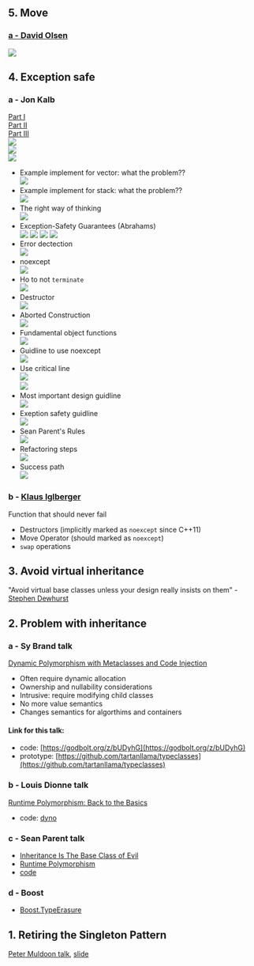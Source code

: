 ## 5. Move
### [a - David Olsen](https://youtu.be/ZG59Bqo7qX4)  
![](doc/24-move.png)  
## 4. Exception safe
### a - Jon Kalb
[Part I](https://youtu.be/W7fIy_54y-w)  
[Part II](https://youtu.be/b9xMIKb1jMk)  
[Part III](https://youtu.be/MiKxfdkMJW8)  
![](doc/12-joel.png)  
![](doc/12-jon.png)  
![](doc/23-promise.png)  
* Example implement for vector: what the problem??    
![](doc/1-vector_impl_alex.png)  
* Example implement for stack: what the problem??    
![](doc/2-stack_pop.png)
* The right way of thinking  
![](doc/3-right_way.png)
* Exception-Safety Guarantees (Abrahams)  
![](doc/4-guarantees_abrahams.png)
![](doc/5-base_guarantee.png)
![](doc/6-safety_guarantees_abrahams.png)
![](doc/6-safety_guarantees_abrahams_2.png)
* Error dectection  
![](doc/8-error_detection.png)
* noexcept  
![](doc/9-noexcept.png)  
* Ho to not `terminate`  
![](doc/10-not_terminate.png)  
* Destructor  
![](doc/11-destructor.png)  
* Aborted Construction  
![](doc/11-aborted_construction.png)  
* Fundamental object functions  
![](doc/13-fundamental_object_functions.png)  
* Guidline to use noexcept  
![](doc/15-guideline_noexcept.png)  
* Use critical line  
![](doc/16-critical_line.png)  
![](doc/17-critical_line_2.png)  
* Most important design guidline  
![](doc/18-design_guideline.png)  
* Exeption safety guidline  
![](doc/19-exception_safety_guideline.png)  
* Sean Parent's Rules  
![](doc/20-sean_rule.png)  
* Refactoring steps  
![](doc/21-refactoring_step.png)  
* Success path  
![](doc/22-success_path.png)  

### b - [Klaus Iglberger](https://youtu.be/0ojB8c0xUd8)
Function that should never fail
* Destructors (implicitly marked as  `noexcept` since C++11)
* Move Operator (should marked as  `noexcept`)
* `swap` operations

## 3. Avoid virtual inheritance
"Avoid virtual base classes unless your design really insists on them" - [Stephen Dewhurst](https://youtu.be/SShSV_iV1Ko?t=3294)
## 2. Problem with inheritance
### a - Sy Brand talk  
[Dynamic Polymorphism with Metaclasses and Code Injection](https://www.youtube.com/watch?v=8c6BAQcYF_E)
* Often require dynamic allocation
* Ownership and nullability considerations
* Intrusive: require modifying child classes
* No more value semantics
* Changes semantics for algorthims and containers  
#### Link for this talk:
* code: [https://godbolt.org/z/bUDyhG](https://godbolt.org/z/bUDyhG)
* prototype: [https://github.com/tartanllama/typeclasses](https://github.com/tartanllama/typeclasses)
### b - Louis Dionne talk
[Runtime Polymorphism: Back to the Basics](https://www.youtube.com/watch?v=OtU51Ytfe04&t=4153s)
* code: [dyno](https://github.com/ldionne/dyno)
### c - Sean Parent talk
* [Inheritance Is The Base Class of Evil](https://www.youtube.com/watch?v=bIhUE5uUFOA)
* [Runtime Polymorphism](https://www.youtube.com/watch?v=QGcVXgEVMJg&list=PLKtBMOPB5ra9DeN_N6jEDg0eY07_sgTtk&index=10&t=363s)
* [code](https://github.com/pvthuyet/think-about-cpp/blob/main/ThinkAboutCpp/inheritant_is_the_base_class_of_evil.h)
### d - Boost
* [Boost.TypeErasure](https://www.boost.org/doc/libs/1_55_0/doc/html/boost_typeerasure.html#boost_typeerasure.introduction)
  
## 1. Retiring the Singleton Pattern
[Peter Muldoon talk](https://www.youtube.com/watch?v=K5c7uvWe_hw&t=2487s), [slide](https://github.com/CppCon/CppCon2020/tree/main/Presentations/retiring_the_singleton_pattern)
